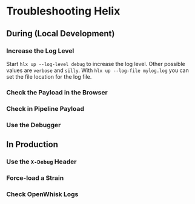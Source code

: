 # Troubleshooting Helix

## During (Local Development)

### Increase the Log Level


Start `hlx up --log-level debug` to increase the log level. Other possible values are `verbose` and `silly`. With `hlx up --log-file mylog.log` you can set the file location for the log file.

### Check the Payload in the Browser



### Check in Pipeline Payload

### Use the Debugger

## In Production

### Use the `X-Debug` Header

### Force-load a Strain

### Check OpenWhisk Logs
